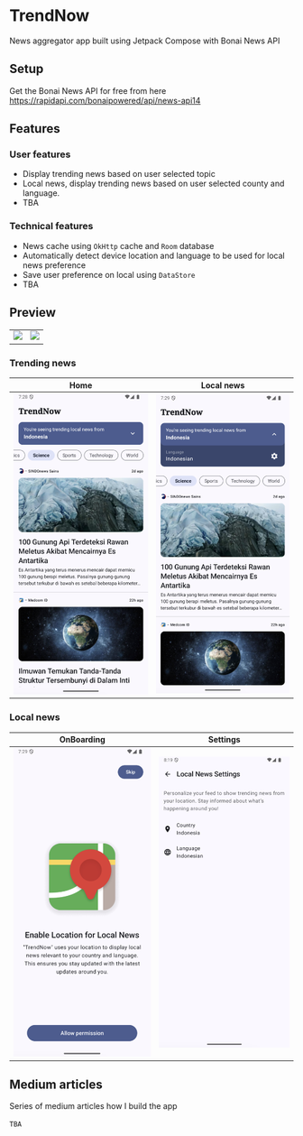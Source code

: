 # TrendNow

News aggregator app built using Jetpack Compose with Bonai News API

## Setup

Get the Bonai News API for free from here https://rapidapi.com/bonaipowered/api/news-api14

## Features

### User features

- Display trending news based on user selected topic
- Local news, display trending news based on user selected county and language.
- TBA

### Technical features

- News cache using `OkHttp` cache and `Room` database
- Automatically detect device location and language to be used for local news preference
- Save user preference on local using `DataStore`
- TBA

## Preview

| |                                               |
|---|-----------------------------------------------|
| ![](./preview/onboarding_local_news_preview.gif) | ![](./preview/local_news_section_preview.gif) |

### Trending news

| Home                                  | Local news                             |
|---------------------------------------|----------------------------------------|
| ![](./preview/trending_news_home.png) | ![](./preview/trending_news_home2.png) |

### Local news

| OnBoarding                               | Settings                               |
|------------------------------------------|----------------------------------------|
| ![](./preview/local_news_onboarding.png) | ![](./preview/local_news_settings.png) |

## Medium articles

Series of medium articles how I build the app

`TBA`